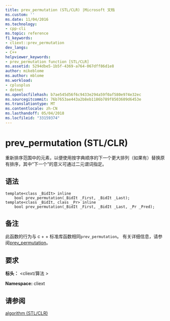 ```yaml
---
title: prev_permutation (STL/CLR) |Microsoft 文档
ms.custom: ''
ms.date: 11/04/2016
ms.technology:
- cpp-cli
ms.topic: reference
f1_keywords:
- cliext::prev_permutation
dev_langs:
- C++
helpviewer_keywords:
- prev_permutation function [STL/CLR]
ms.assetid: 5294dbe5-1b5f-4369-a764-067dff86d1e8
author: mikeblome
ms.author: mblome
ms.workload:
- cplusplus
- dotnet
ms.openlocfilehash: b7ae545d56f6c9433e294a59f0af580e974e32ec
ms.sourcegitcommit: 76b7653ae443a2b8eb1186b789f8503609d6453e
ms.translationtype: MT
ms.contentlocale: zh-CN
ms.lasthandoff: 05/04/2018
ms.locfileid: "33159374"
---
```

# <a name="prevpermutation-stlclr"></a>prev_permutation (STL/CLR)
重新排序范围中的元素，以便使用按字典顺序的下一个更大排列（如果有）替换原有排序，其中“下一个”的意义可通过二元谓词指定。  
  
## <a name="syntax"></a>语法  
  
```  
template<class _BidIt> inline  
    bool prev_permutation(_BidIt _First, _BidIt _Last);  
template<class _BidIt, class _Pr> inline  
    bool prev_permutation(_BidIt _First, _BidIt _Last, _Pr _Pred);  
```  
  
## <a name="remarks"></a>备注  
 此函数的行为与 c + + 标准库函数相同`prev_permutation`。 有关详细信息，请参阅[prev_permutation](../standard-library/algorithm-functions.md#prev_permutation)。  
  
## <a name="requirements"></a>要求  
 **标头：** \<cliext/算法 >  
  
 **Namespace:** cliext  
  
## <a name="see-also"></a>请参阅  
 [algorithm (STL/CLR)](../dotnet/algorithm-stl-clr.md)